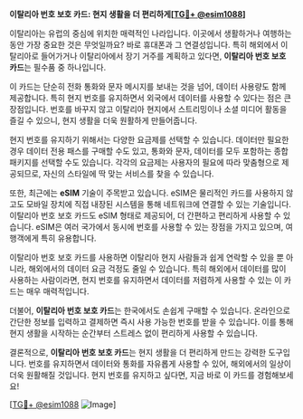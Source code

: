 **이탈리아 번호 보호 카드: 현지 생활을 더 편리하게[[TG💪+ @esim1088](https://t.me/s/esim1088)]**

이탈리아는 유럽의 중심에 위치한 매력적인 나라입니다. 이곳에서 생활하거나 여행하는 동안 가장 중요한 것은 무엇일까요? 바로 휴대폰과 그 연결성입니다. 특히 해외에서 이탈리아로 들어가거나 이탈리아에서 장기 거주를 계획하고 있다면, **이탈리아 번호 보호 카드**는 필수품 중 하나입니다.

이 카드는 단순히 전화 통화와 문자 메시지를 보내는 것을 넘어, 데이터 사용량도 함께 제공합니다. 특히 현지 번호를 유지하면서 외국에서 데이터를 사용할 수 있다는 점은 큰 장점입니다. 번호를 바꾸지 않고 이탈리아 현지에서 스트리밍이나 소셜 미디어 활동을 즐길 수 있으니, 현지 생활을 더욱 원활하게 만들어줍니다.

현지 번호를 유지하기 위해서는 다양한 요금제를 선택할 수 있습니다. 데이터만 필요한 경우 데이터 전용 패스를 구매할 수도 있고, 통화와 문자, 데이터를 모두 포함하는 종합 패키지를 선택할 수도 있습니다. 각각의 요금제는 사용자의 필요에 따라 맞춤형으로 제공되므로, 자신의 스타일에 딱 맞는 서비스를 찾을 수 있습니다.

또한, 최근에는 **eSIM** 기술이 주목받고 있습니다. eSIM은 물리적인 카드를 사용하지 않고도 모바일 장치에 직접 내장된 시스템을 통해 네트워크에 연결할 수 있는 기술입니다. 이탈리아 번호 보호 카드도 eSIM 형태로 제공되어, 더 간편하고 편리하게 사용할 수 있습니다. eSIM은 여러 국가에서 동시에 번호를 사용할 수 있는 장점을 가지고 있으며, 여행객에게 특히 유용합니다.

이탈리아 번호 보호 카드를 사용하면 이탈리아 현지 사람들과 쉽게 연락할 수 있을 뿐 아니라, 해외에서의 데이터 요금 걱정도 줄일 수 있습니다. 특히 해외에서 데이터를 많이 사용하는 사람이라면, 현지 번호를 유지하면서 데이터를 저렴하게 사용할 수 있는 이 카드는 매우 매력적입니다.

더불어, **이탈리아 번호 보호 카드**는 한국에서도 손쉽게 구매할 수 있습니다. 온라인으로 간단한 정보를 입력하고 결제하면 즉시 사용 가능한 번호를 받을 수 있습니다. 이를 통해 현지 생활을 시작하는 순간부터 스트레스 없이 편리하게 사용할 수 있습니다.

결론적으로, **이탈리아 번호 보호 카드**는 현지 생활을 더 편리하게 만드는 강력한 도구입니다. 번호를 유지하면서 데이터와 통화를 자유롭게 사용할 수 있어, 해외에서의 일상이 더욱 원활해질 것입니다. 현지 번호를 유지하고 싶다면, 지금 바로 이 카드를 경험해보세요!

[[TG💪+ @esim1088](https://t.me/s/esim1088) ![Image](https://i.postimg.cc/Y0z9fWf4/image.png)]